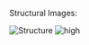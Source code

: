 Structural Images:

![Structure](https://user-images.githubusercontent.com/94520197/143054171-606cdee3-9044-4705-a16e-541005d8d659.png)
![high](https://user-images.githubusercontent.com/94520197/143051558-afa37cbf-d785-43ba-bbc2-306e5355ee14.png)




